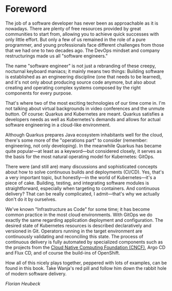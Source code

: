 # Foreword
The job of a software developer has never been as approachable as it is nowadays. There are plenty of free resources provided by great communities to start from, allowing you to achieve quick successes with only little effort. But only a few of us remained in the role of a pure programmer, and young professionals face different challenges from those that we had one to two decades ago. The DevOps mindset and company restructurings made us all "software engineers."

The name "software engineer" is not just a rebranding of these creepy, nocturnal keyboard maniacs; it mainly means two things: Building software is established as an engineering discipline (one that needs to be learned), and it's not only about producing source code anymore, but also about creating and operating complex systems composed by the right components for every purpose.

That's where two of the most exciting technologies of our time come in. I'm not talking about virtual backgrounds in video conferences and the unmute button. Of course: Quarkus and Kubernetes are meant. Quarkus satisfies a developers needs as well as Kubernetes's demands and allows for actual software engineering in a cloud-like environment.

Although Quarkus prepares Java ecosystem inhabitants well for the cloud, there's some more of the "operations part" to consider (remember: engineering, not only developing). In the meanwhile Quarkus has became quite popular—at least as a keyword—but considered closely, it serves as the basis for the most natural operating model for Kubernetes: GitOps.

There were (and still are) many discussions and sophisticated concepts about how to solve continuous builds and deployments (CI/CD). Yes, that's a very important topic, but honestly—in the world of Kubernetes—it's a piece of cake. Building, testing, and integrating software modules is straightforward, especially when targeting to containers. And continuous delivery? That can be really complicated, I admit—that's why we actually don't do it by ourselves.

We've known "Infrastructure as Code" for some time; it has become common practice in the most cloud environments. With GitOps we do exactly the same regarding application deployment and configuration. The desired state of Kubernetes resources is described declaratively and versioned in Git. Operators running in the target environment are continuously validating and reconciling this state. The process of continuous delivery is fully automated by specialized components such as the projects from the [Cloud Native Computing Foundation (CNCF)](https://www.cncf.io/), Argo CD and Flux CD, and of course the build-ins of OpenShift.

How all of this nicely plays together, peppered with lots of examples, can be found in this book. Take Wanja's red pill and follow him down the rabbit hole of modern software delivery.

*Florian Heubeck*
